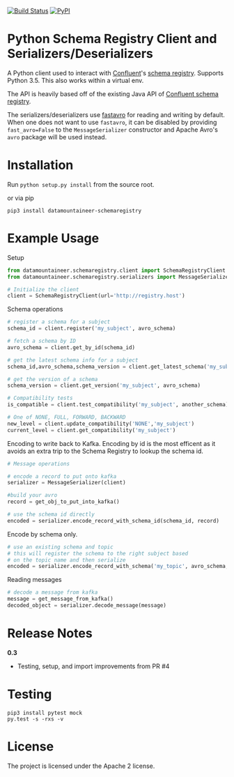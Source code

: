 [![Build Status](https://travis-ci.org/datamountaineer/python-serializers.svg?branch=master)](https://travis-ci.org/datamountaineer/python-serializers)
[![PyPI](https://img.shields.io/badge/PyPi-0.3-blue.svg)](https://pypi.python.org/pypi/datamountaineer-schemaregistry/0.3)

# Python Schema Registry Client and Serializers/Deserializers

A Python client used to interact with [Confluent](http://confluent.io/)'s
[schema registry](https://github.com/confluentinc/schema-registry).  Supports Python 3.5.  This also works within a virtual env.

The API is heavily based off of the existing Java API of [Confluent schema registry](https://github.com/confluentinc/schema-registry).

The serializers/deserializers use [fastavro](https://github.com/tebeka/fastavro) for reading and writing by default.
When one does not want to use `fastavro`, it can be disabled by providing `fast_avro=False` to the `MessageSerializer` constructor and Apache Avro's `avro` package will be used instead.

# Installation

Run `python setup.py install` from the source root.

or via pip

```
pip3 install datamountaineer-schemaregistry 
```

# Example Usage

Setup

```python
from datamountaineer.schemaregistry.client import SchemaRegistryClient
from datamountaineer.schemaregistry.serializers import MessageSerializer, Util

# Initialize the client
client = SchemaRegistryClient(url='http://registry.host')
```

Schema operations

```python
# register a schema for a subject
schema_id = client.register('my_subject', avro_schema)

# fetch a schema by ID
avro_schema = client.get_by_id(schema_id)

# get the latest schema info for a subject
schema_id,avro_schema,schema_version = client.get_latest_schema('my_subject')

# get the version of a schema
schema_version = client.get_version('my_subject', avro_schema)

# Compatibility tests
is_compatible = client.test_compatibility('my_subject', another_schema)

# One of NONE, FULL, FORWARD, BACKWARD
new_level = client.update_compatibility('NONE','my_subject')
current_level = client.get_compatibility('my_subject')
```

Encoding to write back to Kafka. Encoding by id is the most efficent as it avoids an extra trip to the Schema Registry to
lookup the schema id.

```python
# Message operations

# encode a record to put onto kafka
serializer = MessageSerializer(client)

#build your avro
record = get_obj_to_put_into_kafka()

# use the schema id directly
encoded = serializer.encode_record_with_schema_id(schema_id, record)
```

Encode by schema only.

```python
# use an existing schema and topic
# this will register the schema to the right subject based
# on the topic name and then serialize
encoded = serializer.encode_record_with_schema('my_topic', avro_schema, record)
```

Reading messages

```python
# decode a message from kafka
message = get_message_from_kafka()
decoded_object = serializer.decode_message(message)
```
# Release Notes

**0.3**
* Testing, setup, and import improvements from PR #4

# Testing

```
pip3 install pytest mock
py.test -s -rxs -v
```



# License

The project is licensed under the Apache 2 license.

